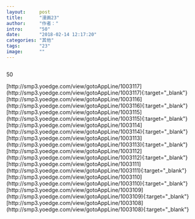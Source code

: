 ```yaml
---
layout:     post
title:      "漫画23"
author:     "作者："
intro:      "50"
date:       "2018-02-14 12:17:20"
categories: "其他"
tags:       "23"
image:      ""
---
```

<div style="text-align: center">
<p><img src=""/></p>
</div>
<p class="post-meta">
<span>50</span>
</p>
[http://smp3.yoedge.com/view/gotoAppLine/1003117](http://smp3.yoedge.com/view/gotoAppLine/1003117){:target="_blank"}
[http://smp3.yoedge.com/view/gotoAppLine/1003116](http://smp3.yoedge.com/view/gotoAppLine/1003116){:target="_blank"}
[http://smp3.yoedge.com/view/gotoAppLine/1003115](http://smp3.yoedge.com/view/gotoAppLine/1003115){:target="_blank"}
[http://smp3.yoedge.com/view/gotoAppLine/1003114](http://smp3.yoedge.com/view/gotoAppLine/1003114){:target="_blank"}
[http://smp3.yoedge.com/view/gotoAppLine/1003113](http://smp3.yoedge.com/view/gotoAppLine/1003113){:target="_blank"}
[http://smp3.yoedge.com/view/gotoAppLine/1003112](http://smp3.yoedge.com/view/gotoAppLine/1003112){:target="_blank"}
[http://smp3.yoedge.com/view/gotoAppLine/1003111](http://smp3.yoedge.com/view/gotoAppLine/1003111){:target="_blank"}
[http://smp3.yoedge.com/view/gotoAppLine/1003110](http://smp3.yoedge.com/view/gotoAppLine/1003110){:target="_blank"}
[http://smp3.yoedge.com/view/gotoAppLine/1003109](http://smp3.yoedge.com/view/gotoAppLine/1003109){:target="_blank"}
[http://smp3.yoedge.com/view/gotoAppLine/1003108](http://smp3.yoedge.com/view/gotoAppLine/1003108){:target="_blank"}


